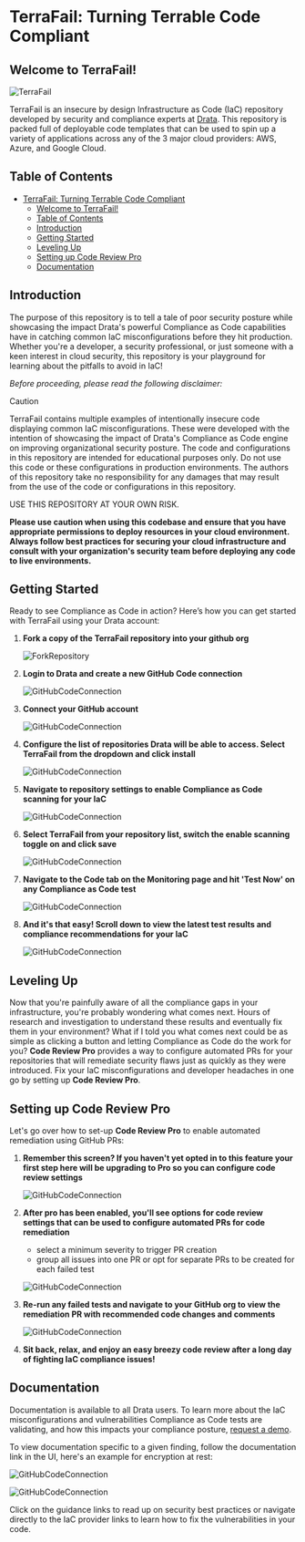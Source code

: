 # TerraFail: Turning Terrable Code Compliant

## Welcome to TerraFail!

![TerraFail](readme/drata_logo.png)

TerraFail is an insecure by design Infrastructure as Code (IaC) repository developed by security and compliance experts at [Drata](https://www.drata.com). This repository is packed full of deployable code templates that can be used to spin up a variety of applications across any of the 3 major cloud providers: AWS, Azure, and Google Cloud.

## Table of Contents

- [TerraFail: Turning Terrable Code Compliant](#terrafail-turning-terrable-code-compliant)
  - [Welcome to TerraFail!](#welcome-to-terrafail)
  - [Table of Contents](#table-of-contents)
  - [Introduction](#introduction)
  - [Getting Started](#getting-started)
  - [Leveling Up](#leveling-up)
  - [Setting up Code Review Pro](#setting-up-code-review-pro)
  - [Documentation](#documentation)

## Introduction

The purpose of this repository is to tell a tale of poor security posture while showcasing the impact Drata's powerful Compliance as Code capabilities have in catching common IaC misconfigurations before they hit production. Whether you're a developer, a security professional, or just someone with a keen interest in cloud security, this repository is your playground for learning about the pitfalls to avoid in IaC!

_Before proceeding, please read the following disclaimer:_

> [!CAUTION]
> TerraFail contains multiple examples of intentionally insecure code displaying common IaC misconfigurations. These were developed with the intention of showcasing the impact of Drata's Compliance as Code engine on improving organizational security posture. The code and configurations in this repository are intended for educational purposes only. Do not use this code or these configurations in production environments. The authors of this repository take no responsibility for any damages that may result from the use of the code or configurations in this repository.
>
> USE THIS REPOSITORY AT YOUR OWN RISK.

**Please use caution when using this codebase and ensure that you have appropriate permissions to deploy resources in your cloud environment. Always follow best practices for securing your cloud infrastructure and consult with your organization's security team before deploying any code to live environments.**

## Getting Started

Ready to see Compliance as Code in action? Here’s how you can get started with TerraFail using your Drata account:

1. **Fork a copy of the TerraFail repository into your github org**

   ![ForkRepository](readme/fork_repo.png)

2. **Login to Drata and create a new GitHub Code connection**

   ![GitHubCodeConnection](readme/code_connection.png)

3. **Connect your GitHub account**

   ![GitHubCodeConnection](readme/connect_github.png)

4. **Configure the list of repositories Drata will be able to access. Select TerraFail from the dropdown and click install**

   ![GitHubCodeConnection](readme/install_connection.png)

5. **Navigate to repository settings to enable Compliance as Code scanning for your IaC**

   ![GitHubCodeConnection](readme/repository_settings.png)

6. **Select TerraFail from your repository list, switch the enable scanning toggle on and click save**

   ![GitHubCodeConnection](readme/enable_scanning.png)

7. **Navigate to the Code tab on the Monitoring page and hit 'Test Now' on any Compliance as Code test**

   ![GitHubCodeConnection](readme/test_now.png)

8. **And it's that easy! Scroll down to view the latest test results and compliance recommendations for your IaC**

   ![GitHubCodeConnection](readme/test_results.png)

## Leveling Up

Now that you're painfully aware of all the compliance gaps in your infrastructure, you're probably wondering what comes next. Hours of research and investigation to understand these results and eventually fix them in your environment? What if I told you what comes next could be as simple as clicking a button and letting Compliance as Code do the work for you? **Code Review Pro** provides a way to configure automated PRs for your repositories that will remediate security flaws just as quickly as they were introduced. Fix your IaC misconfigurations and developer headaches in one go by setting up **Code Review Pro**.

## Setting up Code Review Pro

Let's go over how to set-up **Code Review Pro** to enable automated remediation using GitHub PRs:

1. **Remember this screen? If you haven't yet opted in to this feature your first step here will be upgrading to Pro so you can configure code review settings**

   ![GitHubCodeConnection](readme/enable_scanning.png)

2. **After pro has been enabled, you'll see options for code review settings that can be used to configure automated PRs for code remediation**

   - select a minimum severity to trigger PR creation
   - group all issues into one PR or opt for separate PRs to be created for each failed test

   ![GitHubCodeConnection](readme/code_review.png)

3. **Re-run any failed tests and navigate to your GitHub org to view the remediation PR with recommended code changes and comments**

   ![GitHubCodeConnection](readme/remediation_pr.png)

4. **Sit back, relax, and enjoy an easy breezy code review after a long day of fighting IaC compliance issues!**

## Documentation

Documentation is available to all Drata users. To learn more about the IaC misconfigurations and vulnerabilities Compliance as Code tests are validating, and how this impacts your compliance posture, [request a demo](https://drata.com/demo).

To view documentation specific to a given finding, follow the documentation link in the UI, here's an example for encryption at rest:

![GitHubCodeConnection](readme/result_documentation.png)

![GitHubCodeConnection](readme/documentation.png)

Click on the guidance links to read up on security best practices or navigate directly to the IaC provider links to learn how to fix the vulnerabilities in your code.

